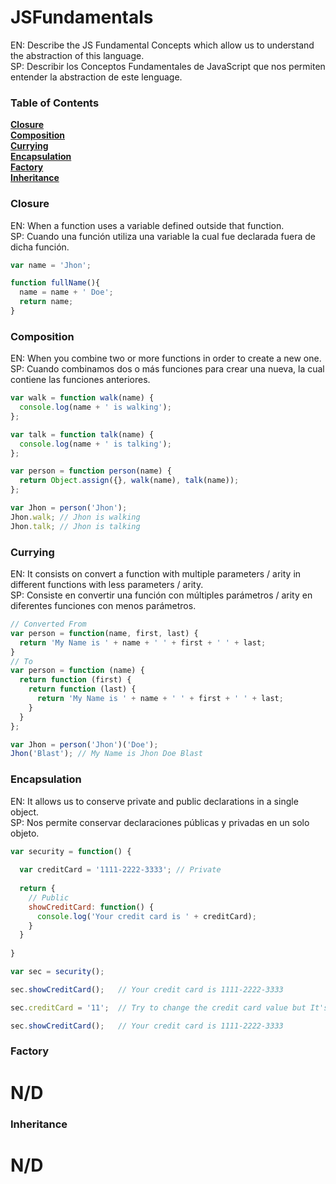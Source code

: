 # JSFundamentals
EN: Describe the JS Fundamental Concepts which allow us to understand the abstraction of this language.
<br />
SP: Describir los Conceptos Fundamentales de JavaScript que nos permiten entender la abstraction de este lenguage.

### Table of Contents
**[Closure](#closure)** <br/>
**[Composition](#composition)** <br/>
**[Currying](#currying)** <br/>
**[Encapsulation](#encapsulation)** <br/>
**[Factory](#factory)** <br/>
**[Inheritance](#inheritance)** <br/>

### Closure
EN: When a function uses a variable defined outside that function. <br />
SP: Cuando una función utiliza una variable la cual fue declarada fuera de dicha función.

```javascript
var name = 'Jhon';

function fullName(){
  name = name + ' Doe';
  return name;
}
```

### Composition
EN: When you combine two or more functions in order to create a new one. <br />
SP: Cuando combinamos dos o más funciones para crear una nueva, la cual contiene las funciones anteriores.

```javascript
var walk = function walk(name) {
  console.log(name + ' is walking');
};

var talk = function talk(name) {
  console.log(name + ' is talking');
};

var person = function person(name) {
  return Object.assign({}, walk(name), talk(name));
};

var Jhon = person('Jhon');
Jhon.walk; // Jhon is walking
Jhon.talk; // Jhon is talking
```

### Currying
EN: It consists on convert a function with multiple parameters / arity in different functions with less parameters / arity. <br />
SP: Consiste en convertir una función con múltiples parámetros / arity en diferentes funciones con menos parámetros.

```javascript
// Converted From
var person = function(name, first, last) {
  return 'My Name is ' + name + ' ' + first + ' ' + last;
}
// To
var person = function (name) {
  return function (first) {
    return function (last) {
      return 'My Name is ' + name + ' ' + first + ' ' + last;
    }
  }
};

var Jhon = person('Jhon')('Doe');
Jhon('Blast'); // My Name is Jhon Doe Blast
```

### Encapsulation
EN: It allows us to conserve private and public declarations in a single object. <br />
SP: Nos permite conservar declaraciones públicas y privadas en un solo objeto.

```javascript
var security = function() {
  
  var creditCard = '1111-2222-3333'; // Private
  
  return {
    // Public
    showCreditCard: function() {
      console.log('Your credit card is ' + creditCard);
    }
  }
  
}

var sec = security();

sec.showCreditCard();   // Your credit card is 1111-2222-3333

sec.creditCard = '11';  // Try to change the credit card value but It's not possible

sec.showCreditCard();   // Your credit card is 1111-2222-3333
```

### Factory
<h1>N/D</h1>

### Inheritance
<h1>N/D</h1>
